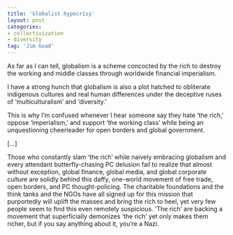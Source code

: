 ```yaml
---
title: 'Globalist hypocrisy'
layout: post
categories:
- collectivization
- diversity
tag: 'Jim Goad'
---
```


As far as I can tell, globalism is a scheme concocted by the rich to destroy the working and middle classes through worldwide financial imperialism.  
  
I have a strong hunch that globalism is also a plot hatched to obliterate indigenous cultures and real human differences under the deceptive ruses of ‘multiculturalism’ and ‘diversity.’

This is why I’m confused whenever I hear someone say they hate ‘the rich,’ oppose ‘imperialism,’ and support ‘the working class’ while being an unquestioning cheerleader for open borders and global government.

\[...\]

Those who constantly slam ‘the rich’ while naively embracing globalism and every attendant butterfly-chasing PC delusion fail to realize that almost without exception, global finance, global media, and global corporate culture are solidly behind this daffy, one-world movement of free trade, open borders, and PC thought-policing. The charitable foundations and the think tanks and the NGOs have all signed up for this mission that purportedly will uplift the masses and bring the rich to heel, yet very few people seem to find this even remotely suspicious. ‘The rich’ are backing a movement that superficially demonizes ‘the rich’ yet only makes them richer, but if you say anything about it, you’re a Nazi.